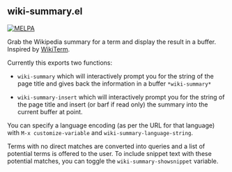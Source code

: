 ## wiki-summary.el

[![MELPA](http://melpa.org/packages/wiki-summary-badge.svg)](http://melpa.org/#/wiki-summary)

Grab the Wikipedia summary for a term and display the result in a
buffer. Inspired by [WikiTerm][wikiterm].

Currently this exports two functions:

 * `wiki-summary` which will interactively prompt you for the string
of the page title and gives back the information in a buffer
`*wiki-summary*`

 * `wiki-summary-insert` which will interactively prompt you for the string
of the page title and insert (or barf if read only) the summary into the current buffer at point.

You can specify a language encoding (as per the URL for that language) with `M-x customize-variable` and `wiki-summary-language-string`.

Terms with no direct matches are converted into queries and a list of potential terms is offered to the user. To include snippet text with these potential matches, you can toggle the `wiki-summary-showsnippet` variable.

[wikiterm]: https://gist.github.com/thedouglenz/193defdb711e0e54d68a
